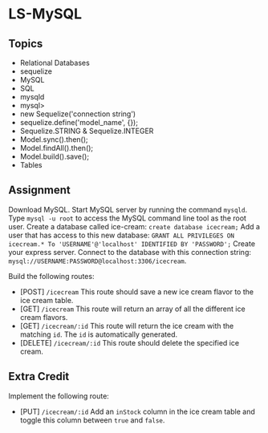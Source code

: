 # LS-MySQL

## Topics

* Relational Databases
* sequelize
* MySQL
* SQL
* mysqld
* mysql>
* new Sequelize('connection string')
* sequelize.define('model_name', {});
* Sequelize.STRING & Sequelize.INTEGER
* Model.sync().then();
* Model.findAll().then();
* Model.build().save();
* Tables


## Assignment

Download MySQL.
Start MySQL server by running the command `mysqld`.
Type `mysql -u root` to access the MySQL command line tool as the root user.
Create a database called ice-cream: `create database icecream;`
Add a user that has access to this new database: `GRANT ALL PRIVILEGES ON icecream.* To 'USERNAME'@'localhost' IDENTIFIED BY 'PASSWORD';`
Create your express server.  Connect to the database with this connection string: `mysql://USERNAME:PASSWORD@localhost:3306/icecream`.

Build the following routes:
* [POST] `/icecream` This route should save a new ice cream flavor to the ice cream table.
* [GET] `/icecream` This route will return an array of all the different ice cream flavors.
* [GET] `/icecream/:id` This route will return the ice cream with the matching `id`.  The `id` is automatically generated.
* [DELETE] `/icecream/:id` This route should delete the specified ice cream.

## Extra Credit

Implement the following route:
* [PUT] `/icecream/:id` Add an `inStock` column in the ice cream table and toggle this column between `true` and `false`.
